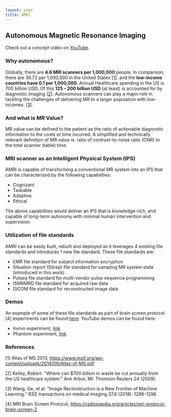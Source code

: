 ```yaml
---
layout: page
title: AMRI
---
```


## Autonomous Magnetic Resonance Imaging

Check out a concept video on [YouTube](https://www.youtube.com/watch?v=2XroYwUxzD4).

### Why autonomous?
Globally, there are **4.6 MRI scanners per 1,000,000** people. In comparison, there are 36.72 per 1,000,000 in the United States [[1]](#references), and the **low-income countries have 0.1 per 1,000,000**. Annual Healthcare spending in the US is 700 billion USD. Of this **125 – 200 billion USD** (at least) is accounted for by diagnostic imaging [[2]](#references). Autonomous scanners can play a major role in tackling the challenges of delivering MR to a larger population with low-incomes. [[3]](#references).

### And what is MR Value?
MR value can be defined to the patient as the ratio of actionable diagnostic information to the costs or time incurred. A simplified and technically relevant definition of MR value is: ratio of contrast-to-noise ratio (CNR) to the total scanner (table) time.

### MRI scanner as an Intelligent Physical System (IPS)
AMRI is capable of transforming a conventional MR system into an IPS that can be characterized by the following capabilities:
- Cognizant
- Taskable
- Adaptive
- Ethical

The above capabilities would deliver an IPS that is knowledge-rich, and capable of long-term autonomy with minimal human intervention and supervision.

### Utilization of file standards
AMRI can be easily built, rebuilt and deployed as it leverages 4 existing file standards and introduces 1 new file standard. These file standards are:
- EMR file standard for subject information encryption
- Situation report (Sitrep) file standard for sampling MR system state (introduced in this work)
- Pulseq file standard for multi-vendor pulse sequence programming
- ISMRMRD file standard for acquired raw data
- DICOM file standard for reconstructed image data

### Demos
An example of some of these file standards as part of brain screen protocol [4] experiments can be found [here](https://github.com/imr-framework/imr-framework/tree/master/amri). YouTube demos can be found here:
- Invivo experiment, [link](https://youtu.be/ccKxyWZLjto)
- Phantom experiment, [link](https://youtu.be/ZToRLwXQW1A)

### References
[1] Atlas of MS 2013, https://www.msif.org/wp-content/uploads/2014/09/Atlas-of-MS.pdf

[2] Kelley, Robert. "Where can $700 billion in waste be cut annually from the US healthcare system." Ann Arbor, MI: Thomson Reuters 24 (2009).

[3] Wang, Ge, et al. "Image Reconstruction is a New Frontier of Machine Learning." IEEE transactions on medical imaging 37.6 (2018): 1289-1296.

[4] MRI Brain Screen Protocol, https://radiopaedia.org/articles/mri-protocol-brain-screen-2
